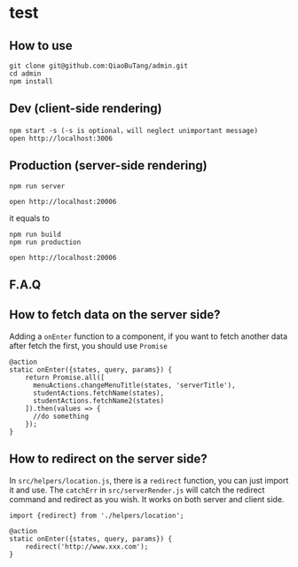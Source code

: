 # test

## How to use

```
git clone git@github.com:QiaoBuTang/admin.git
cd admin
npm install
```

## Dev (client-side rendering)

```
npm start -s (-s is optional，will neglect unimportant message)
open http://localhost:3006
```

## Production (server-side rendering)
```
npm run server

open http://localhost:20006
```
it equals to
```
npm run build
npm run production

open http://localhost:20006
```

## F.A.Q
## How to fetch data on the server side?

Adding a `onEnter` function to a component, if you want to fetch another data after fetch the first, you should use `Promise`

```
@action
static onEnter({states, query, params}) {
    return Promise.all([
      menuActions.changeMenuTitle(states, 'serverTitle'),
      studentActions.fetchName(states),
      studentActions.fetchName2(states)
    ]).then(values => {
      //do something
    });
}
```

## How to redirect on the server side?

In `src/helpers/location.js`, there is a `redirect` function, you can just import it and use.
The `catchErr` in `src/serverRender.js` will catch the redirect command and redirect as you wish.
It works on both server and client side.

```
import {redirect} from './helpers/location';

@action
static onEnter({states, query, params}) {
    redirect('http://www.xxx.com');
}
```